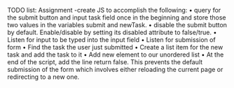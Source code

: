 TODO list: Assignment -create JS to accomplish the following:
• query for the submit button and input task field once in the beginning and store those two values in the variables submit and newTask.
• disable the submit button by default. Enable/disable by setting its disabled attribute to false/true.
• Listen for input to be typed into the input field
• Listen for submission of form
• Find the task the user just submitted
• Create a list item for the new task and add the task to it
• Add new element to our unordered list
• At the end of the script, add the line return false. This prevents the default submission of the form which involves either reloading the current page or redirecting to a new one.